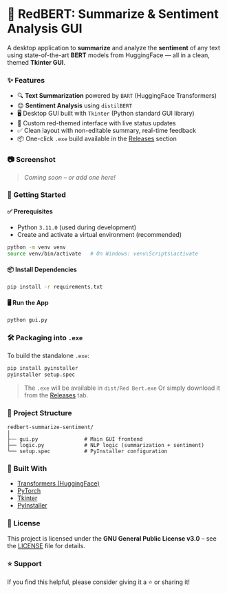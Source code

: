 # 🔴 RedBERT: Summarize & Sentiment Analysis GUI

A desktop application to **summarize** and analyze the **sentiment** of any text using state-of-the-art **BERT** models from HuggingFace — all in a clean, themed **Tkinter GUI**.

### ✨ Features

- 🔍 **Text Summarization** powered by `BART` (HuggingFace Transformers)
- 😊 **Sentiment Analysis** using `distilBERT`
- 🖥️ Desktop GUI built with `Tkinter` (Python standard GUI library)
- 🎨 Custom red-themed interface with live status updates
- ✅ Clean layout with non-editable summary, real-time feedback
- 📦 One-click `.exe` build available in the [Releases](../../releases) section

### 📷 Screenshot

> *Coming soon – or add one here!*

### 🚀 Getting Started

#### ✅ Prerequisites

- Python `3.11.0` (used during development)
- Create and activate a virtual environment (recommended)

```bash
python -m venv venv
source venv/bin/activate   # On Windows: venv\Scripts\activate
````

#### 📦 Install Dependencies

```bash
pip install -r requirements.txt
```

#### 🖥️ Run the App

```bash
python gui.py
```

### 🛠️ Packaging into `.exe`

To build the standalone `.exe`:

```bash
pip install pyinstaller
pyinstaller setup.spec
```

> The `.exe` will be available in `dist/Red Bert.exe`
> Or simply download it from the [Releases](../../releases) tab.

### 📁 Project Structure

```
redbert-summarize-sentiment/
│
├── gui.py               # Main GUI frontend
├── logic.py             # NLP logic (summarization + sentiment)
└── setup.spec           # PyInstaller configuration
```

### 🧠 Built With

* [Transformers (HuggingFace)](https://huggingface.co/transformers/)
* [PyTorch](https://pytorch.org/)
* [Tkinter](https://docs.python.org/3/library/tkinter.html)
* [PyInstaller](https://pyinstaller.org/)

### 📜 License

This project is licensed under the **GNU General Public License v3.0** – see the [LICENSE](LICENSE) file for details.


### ⭐️ Support

If you find this helpful, please consider giving it a ⭐️ or sharing it!